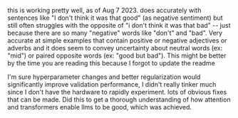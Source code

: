 this is working pretty well, as of Aug 7 2023. does accurately with sentences like "I don't think it was that good" (as negative sentiment) but still often struggles with the opposite of "i don't think it was that bad" -- just because there are so many "negative" words like "don't" and "bad". Very accurate at simple examples that contain positive or negative adjectives or adverbs and it does seem to convey uncertainty about neutral words (ex: "mid") or paired opposite words (ex: "good but bad"). This might be better by the time you are reading this because I forgot to update the readme

I'm sure hyperparameter changes and better regularization would significantly improve validation performance, I didn't really tinker much since I don't have the hardware to rapidly experiment. lots of obvious fixes that can be made. Did this to get a thorough understanding of how attention and transformers enable llms to be good, which was achieved. 


